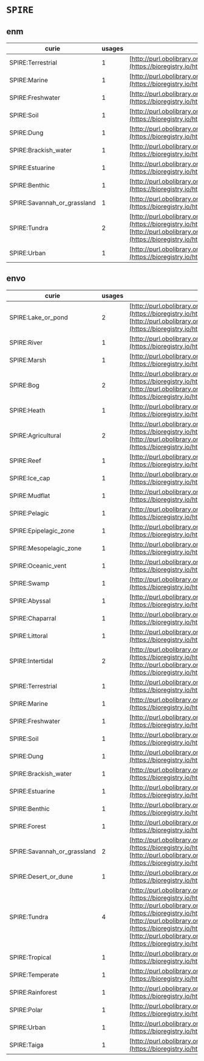 # `SPIRE`
## enm
| curie                       |   usages | nodes                                                                                                                                                                                                                                    |
|-----------------------------|----------|------------------------------------------------------------------------------------------------------------------------------------------------------------------------------------------------------------------------------------------|
| SPIRE:Terrestrial           |        1 | [http://purl.obolibrary.org/obo/ENVO:00000446](https://bioregistry.io/http://purl.obolibrary.org/obo/ENVO:00000446)                                                                                                                      |
| SPIRE:Marine                |        1 | [http://purl.obolibrary.org/obo/ENVO:00000447](https://bioregistry.io/http://purl.obolibrary.org/obo/ENVO:00000447)                                                                                                                      |
| SPIRE:Freshwater            |        1 | [http://purl.obolibrary.org/obo/ENVO:00000873](https://bioregistry.io/http://purl.obolibrary.org/obo/ENVO:00000873)                                                                                                                      |
| SPIRE:Soil                  |        1 | [http://purl.obolibrary.org/obo/ENVO:00001998](https://bioregistry.io/http://purl.obolibrary.org/obo/ENVO:00001998)                                                                                                                      |
| SPIRE:Dung                  |        1 | [http://purl.obolibrary.org/obo/ENVO:00002003](https://bioregistry.io/http://purl.obolibrary.org/obo/ENVO:00002003)                                                                                                                      |
| SPIRE:Brackish_water        |        1 | [http://purl.obolibrary.org/obo/ENVO:00002019](https://bioregistry.io/http://purl.obolibrary.org/obo/ENVO:00002019)                                                                                                                      |
| SPIRE:Estuarine             |        1 | [http://purl.obolibrary.org/obo/ENVO:01000020](https://bioregistry.io/http://purl.obolibrary.org/obo/ENVO:01000020)                                                                                                                      |
| SPIRE:Benthic               |        1 | [http://purl.obolibrary.org/obo/ENVO:01000024](https://bioregistry.io/http://purl.obolibrary.org/obo/ENVO:01000024)                                                                                                                      |
| SPIRE:Savannah_or_grassland |        1 | [http://purl.obolibrary.org/obo/ENVO:01000178](https://bioregistry.io/http://purl.obolibrary.org/obo/ENVO:01000178)                                                                                                                      |
| SPIRE:Tundra                |        2 | [http://purl.obolibrary.org/obo/ENVO:01000180](https://bioregistry.io/http://purl.obolibrary.org/obo/ENVO:01000180), [http://purl.obolibrary.org/obo/ENVO:01001505](https://bioregistry.io/http://purl.obolibrary.org/obo/ENVO:01001505) |
| SPIRE:Urban                 |        1 | [http://purl.obolibrary.org/obo/ENVO:01000249](https://bioregistry.io/http://purl.obolibrary.org/obo/ENVO:01000249)                                                                                                                      |
## envo
| curie                       |   usages | nodes                                                                                                                                                                                                                                                                                                                                                                                                                                                                              |
|-----------------------------|----------|------------------------------------------------------------------------------------------------------------------------------------------------------------------------------------------------------------------------------------------------------------------------------------------------------------------------------------------------------------------------------------------------------------------------------------------------------------------------------------|
| SPIRE:Lake_or_pond          |        2 | [http://purl.obolibrary.org/obo/ENVO:00000020](https://bioregistry.io/http://purl.obolibrary.org/obo/ENVO:00000020), [http://purl.obolibrary.org/obo/ENVO:00000033](https://bioregistry.io/http://purl.obolibrary.org/obo/ENVO:00000033)                                                                                                                                                                                                                                           |
| SPIRE:River                 |        1 | [http://purl.obolibrary.org/obo/ENVO:00000022](https://bioregistry.io/http://purl.obolibrary.org/obo/ENVO:00000022)                                                                                                                                                                                                                                                                                                                                                                |
| SPIRE:Marsh                 |        1 | [http://purl.obolibrary.org/obo/ENVO:00000035](https://bioregistry.io/http://purl.obolibrary.org/obo/ENVO:00000035)                                                                                                                                                                                                                                                                                                                                                                |
| SPIRE:Bog                   |        2 | [http://purl.obolibrary.org/obo/ENVO:00000044](https://bioregistry.io/http://purl.obolibrary.org/obo/ENVO:00000044), [http://purl.obolibrary.org/obo/ENVO:01001209](https://bioregistry.io/http://purl.obolibrary.org/obo/ENVO:01001209)                                                                                                                                                                                                                                           |
| SPIRE:Heath                 |        1 | [http://purl.obolibrary.org/obo/ENVO:00000107](https://bioregistry.io/http://purl.obolibrary.org/obo/ENVO:00000107)                                                                                                                                                                                                                                                                                                                                                                |
| SPIRE:Agricultural          |        2 | [http://purl.obolibrary.org/obo/ENVO:00000113](https://bioregistry.io/http://purl.obolibrary.org/obo/ENVO:00000113), [http://purl.obolibrary.org/obo/ENVO:01000311](https://bioregistry.io/http://purl.obolibrary.org/obo/ENVO:01000311)                                                                                                                                                                                                                                           |
| SPIRE:Reef                  |        1 | [http://purl.obolibrary.org/obo/ENVO:00000130](https://bioregistry.io/http://purl.obolibrary.org/obo/ENVO:00000130)                                                                                                                                                                                                                                                                                                                                                                |
| SPIRE:Ice_cap               |        1 | [http://purl.obolibrary.org/obo/ENVO:00000145](https://bioregistry.io/http://purl.obolibrary.org/obo/ENVO:00000145)                                                                                                                                                                                                                                                                                                                                                                |
| SPIRE:Mudflat               |        1 | [http://purl.obolibrary.org/obo/ENVO:00000192](https://bioregistry.io/http://purl.obolibrary.org/obo/ENVO:00000192)                                                                                                                                                                                                                                                                                                                                                                |
| SPIRE:Pelagic               |        1 | [http://purl.obolibrary.org/obo/ENVO:00000208](https://bioregistry.io/http://purl.obolibrary.org/obo/ENVO:00000208)                                                                                                                                                                                                                                                                                                                                                                |
| SPIRE:Epipelagic_zone       |        1 | [http://purl.obolibrary.org/obo/ENVO:00000209](https://bioregistry.io/http://purl.obolibrary.org/obo/ENVO:00000209)                                                                                                                                                                                                                                                                                                                                                                |
| SPIRE:Mesopelagic_zone      |        1 | [http://purl.obolibrary.org/obo/ENVO:00000213](https://bioregistry.io/http://purl.obolibrary.org/obo/ENVO:00000213)                                                                                                                                                                                                                                                                                                                                                                |
| SPIRE:Oceanic_vent          |        1 | [http://purl.obolibrary.org/obo/ENVO:00000218](https://bioregistry.io/http://purl.obolibrary.org/obo/ENVO:00000218)                                                                                                                                                                                                                                                                                                                                                                |
| SPIRE:Swamp                 |        1 | [http://purl.obolibrary.org/obo/ENVO:00000233](https://bioregistry.io/http://purl.obolibrary.org/obo/ENVO:00000233)                                                                                                                                                                                                                                                                                                                                                                |
| SPIRE:Abyssal               |        1 | [http://purl.obolibrary.org/obo/ENVO:00000244](https://bioregistry.io/http://purl.obolibrary.org/obo/ENVO:00000244)                                                                                                                                                                                                                                                                                                                                                                |
| SPIRE:Chaparral             |        1 | [http://purl.obolibrary.org/obo/ENVO:00000301](https://bioregistry.io/http://purl.obolibrary.org/obo/ENVO:00000301)                                                                                                                                                                                                                                                                                                                                                                |
| SPIRE:Littoral              |        1 | [http://purl.obolibrary.org/obo/ENVO:00000303](https://bioregistry.io/http://purl.obolibrary.org/obo/ENVO:00000303)                                                                                                                                                                                                                                                                                                                                                                |
| SPIRE:Intertidal            |        2 | [http://purl.obolibrary.org/obo/ENVO:00000316](https://bioregistry.io/http://purl.obolibrary.org/obo/ENVO:00000316), [http://purl.obolibrary.org/obo/ENVO:01001468](https://bioregistry.io/http://purl.obolibrary.org/obo/ENVO:01001468)                                                                                                                                                                                                                                           |
| SPIRE:Terrestrial           |        1 | [http://purl.obolibrary.org/obo/ENVO:00000446](https://bioregistry.io/http://purl.obolibrary.org/obo/ENVO:00000446)                                                                                                                                                                                                                                                                                                                                                                |
| SPIRE:Marine                |        1 | [http://purl.obolibrary.org/obo/ENVO:00000447](https://bioregistry.io/http://purl.obolibrary.org/obo/ENVO:00000447)                                                                                                                                                                                                                                                                                                                                                                |
| SPIRE:Freshwater            |        1 | [http://purl.obolibrary.org/obo/ENVO:00000873](https://bioregistry.io/http://purl.obolibrary.org/obo/ENVO:00000873)                                                                                                                                                                                                                                                                                                                                                                |
| SPIRE:Soil                  |        1 | [http://purl.obolibrary.org/obo/ENVO:00001998](https://bioregistry.io/http://purl.obolibrary.org/obo/ENVO:00001998)                                                                                                                                                                                                                                                                                                                                                                |
| SPIRE:Dung                  |        1 | [http://purl.obolibrary.org/obo/ENVO:00002003](https://bioregistry.io/http://purl.obolibrary.org/obo/ENVO:00002003)                                                                                                                                                                                                                                                                                                                                                                |
| SPIRE:Brackish_water        |        1 | [http://purl.obolibrary.org/obo/ENVO:00002019](https://bioregistry.io/http://purl.obolibrary.org/obo/ENVO:00002019)                                                                                                                                                                                                                                                                                                                                                                |
| SPIRE:Estuarine             |        1 | [http://purl.obolibrary.org/obo/ENVO:01000020](https://bioregistry.io/http://purl.obolibrary.org/obo/ENVO:01000020)                                                                                                                                                                                                                                                                                                                                                                |
| SPIRE:Benthic               |        1 | [http://purl.obolibrary.org/obo/ENVO:01000024](https://bioregistry.io/http://purl.obolibrary.org/obo/ENVO:01000024)                                                                                                                                                                                                                                                                                                                                                                |
| SPIRE:Forest                |        1 | [http://purl.obolibrary.org/obo/ENVO:01000174](https://bioregistry.io/http://purl.obolibrary.org/obo/ENVO:01000174)                                                                                                                                                                                                                                                                                                                                                                |
| SPIRE:Savannah_or_grassland |        2 | [http://purl.obolibrary.org/obo/ENVO:01000177](https://bioregistry.io/http://purl.obolibrary.org/obo/ENVO:01000177), [http://purl.obolibrary.org/obo/ENVO:01000178](https://bioregistry.io/http://purl.obolibrary.org/obo/ENVO:01000178)                                                                                                                                                                                                                                           |
| SPIRE:Desert_or_dune        |        1 | [http://purl.obolibrary.org/obo/ENVO:01000179](https://bioregistry.io/http://purl.obolibrary.org/obo/ENVO:01000179)                                                                                                                                                                                                                                                                                                                                                                |
| SPIRE:Tundra                |        4 | [http://purl.obolibrary.org/obo/ENVO:01000180](https://bioregistry.io/http://purl.obolibrary.org/obo/ENVO:01000180), [http://purl.obolibrary.org/obo/ENVO:01001370](https://bioregistry.io/http://purl.obolibrary.org/obo/ENVO:01001370), [http://purl.obolibrary.org/obo/ENVO:01001371](https://bioregistry.io/http://purl.obolibrary.org/obo/ENVO:01001371), [http://purl.obolibrary.org/obo/ENVO:01001505](https://bioregistry.io/http://purl.obolibrary.org/obo/ENVO:01001505) |
| SPIRE:Tropical              |        1 | [http://purl.obolibrary.org/obo/ENVO:01000204](https://bioregistry.io/http://purl.obolibrary.org/obo/ENVO:01000204)                                                                                                                                                                                                                                                                                                                                                                |
| SPIRE:Temperate             |        1 | [http://purl.obolibrary.org/obo/ENVO:01000206](https://bioregistry.io/http://purl.obolibrary.org/obo/ENVO:01000206)                                                                                                                                                                                                                                                                                                                                                                |
| SPIRE:Rainforest            |        1 | [http://purl.obolibrary.org/obo/ENVO:01000228](https://bioregistry.io/http://purl.obolibrary.org/obo/ENVO:01000228)                                                                                                                                                                                                                                                                                                                                                                |
| SPIRE:Polar                 |        1 | [http://purl.obolibrary.org/obo/ENVO:01000238](https://bioregistry.io/http://purl.obolibrary.org/obo/ENVO:01000238)                                                                                                                                                                                                                                                                                                                                                                |
| SPIRE:Urban                 |        1 | [http://purl.obolibrary.org/obo/ENVO:01000249](https://bioregistry.io/http://purl.obolibrary.org/obo/ENVO:01000249)                                                                                                                                                                                                                                                                                                                                                                |
| SPIRE:Taiga                 |        1 | [http://purl.obolibrary.org/obo/ENVO:01000250](https://bioregistry.io/http://purl.obolibrary.org/obo/ENVO:01000250)                                                                                                                                                                                                                                                                                                                                                                |

